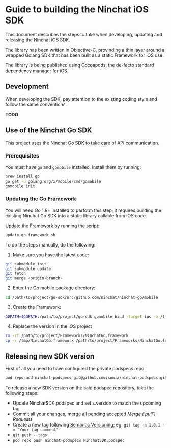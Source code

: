 # Guide to building the Ninchat iOS SDK

This document describes the steps to take when developing, updating and releasing the Ninchat iOS SDK.

The library has been written in Objective-C, provinding a thin layer around a wrapped Golang SDK that has been built as a static Framework for iOS use.

The library is being published using Cocoapods, the de-facto standard dependency manager for iOS.

## Development

When developing the SDK, pay attention to the existing coding style and follow the same conventions.

**TODO**

## Use of the Ninchat Go SDK

This project uses the Ninchat Go SDK to take care of API communication.

### Prerequisites

You must have `go` and `gomobile` installed. Install them by running:

```sh
brew install go
go get -u golang.org/x/mobile/cmd/gomobile
gomobile init
```

### Updating the Go Framework

You will need Go 1.8+ installed to perform this step; it requires building the existing Ninchat Go SDK into a static library callable from iOS code.

Update the Framework by running the script:

```sh
update-go-framework.sh
```

To do the steps manually, do the following:

1. Make sure you have the latest code:
```sh
git submodule init
git submodule update
git fetch
git merge <origin-branch>
```
2. Enter the Go mobile package directory:
```sh
cd /path/to/project/go-sdk/src/github.com/ninchat/ninchat-go/mobile
```
3. Create the Framework:
```sh
GOPATH=$GOPATH:/path/to/project/go-sdk gomobile bind -target ios -o /tmp/NinchatGo.framework
```
4. Replace the version in the iOS project
```sh
rm -rf /path/to/project/Frameworks/NinchatGo.framework
cp -r /tmp/NinchatGo.framework /path/to/project/Frameworks/NinchatGo.framework
```

## Releasing new SDK version

First of all you need to have configured the private podspecs repo:

```sh
pod repo add ninchat-podspecs git@github.com:somia/ninchat-podspecs.git
```

To release a new SDK version on the said podspec repository, take the following steps:

* Update NinchatSDK.podspec and set s.version to match the upcoming tag
* Commit all your changes, merge all pending accepted *Merge ('pull') Requests*
* Create a new tag following [Semantic Versioning](http://semver.org/); eg. `git tag -a 1.0.1 -m "Your tag comment"`
* `git push --tags`
* `pod repo push ninchat-podspecs NinchatSDK.podspec`



